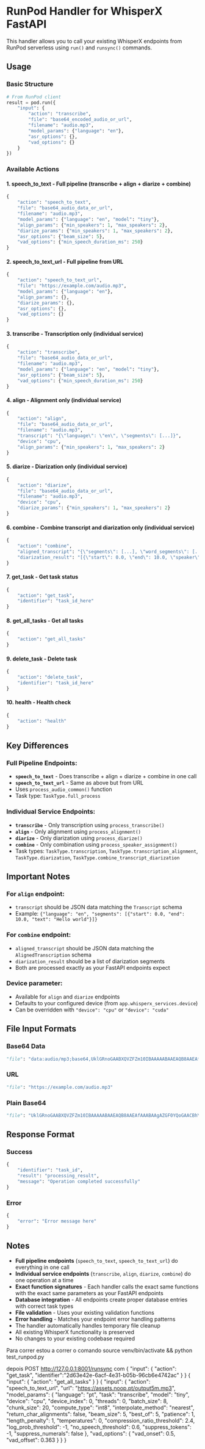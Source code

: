 # RunPod Handler for WhisperX FastAPI

This handler allows you to call your existing WhisperX endpoints from RunPod serverless using `run()` and `runsync()` commands.

## Usage

### Basic Structure
```python
# From RunPod client
result = pod.run({
    "input": {
        "action": "transcribe",
        "file": "base64_encoded_audio_or_url",
        "filename": "audio.mp3",
        "model_params": {"language": "en"},
        "asr_options": {},
        "vad_options": {}
    }
})
```

### Available Actions

#### 1. **speech_to_text** - Full pipeline (transcribe + align + diarize + combine)
```python
{
    "action": "speech_to_text",
    "file": "base64_audio_data_or_url",
    "filename": "audio.mp3",
    "model_params": {"language": "en", "model": "tiny"},
    "align_params": {"min_speakers": 1, "max_speakers": 2},
    "diarize_params": {"min_speakers": 1, "max_speakers": 2},
    "asr_options": {"beam_size": 5},
    "vad_options": {"min_speech_duration_ms": 250}
}
```

#### 2. **speech_to_text_url** - Full pipeline from URL
```python
{
    "action": "speech_to_text_url",
    "file": "https://example.com/audio.mp3",
    "model_params": {"language": "en"},
    "align_params": {},
    "diarize_params": {},
    "asr_options": {},
    "vad_options": {}
}
```

#### 3. **transcribe** - Transcription only (individual service)
```python
{
    "action": "transcribe",
    "file": "base64_audio_data_or_url",
    "filename": "audio.mp3",
    "model_params": {"language": "en", "model": "tiny"},
    "asr_options": {"beam_size": 5},
    "vad_options": {"min_speech_duration_ms": 250}
}
```

#### 4. **align** - Alignment only (individual service)
```python
{
    "action": "align",
    "file": "base64_audio_data_or_url",
    "filename": "audio.mp3",
    "transcript": "{\"language\": \"en\", \"segments\": [...]}",
    "device": "cpu",
    "align_params": {"min_speakers": 1, "max_speakers": 2}
}
```

#### 5. **diarize** - Diarization only (individual service)
```python
{
    "action": "diarize",
    "file": "base64_audio_data_or_url",
    "filename": "audio.mp3",
    "device": "cpu",
    "diarize_params": {"min_speakers": 1, "max_speakers": 2}
}
```

#### 6. **combine** - Combine transcript and diarization only (individual service)
```python
{
    "action": "combine",
    "aligned_transcript": "{\"segments\": [...], \"word_segments\": [...]}",
    "diarization_result": "[{\"start\": 0.0, \"end\": 10.0, \"speaker\": \"SPEAKER_00\"}, ...]"
}
```

#### 7. **get_task** - Get task status
```python
{
    "action": "get_task",
    "identifier": "task_id_here"
}
```

#### 8. **get_all_tasks** - Get all tasks
```python
{
    "action": "get_all_tasks"
}
```

#### 9. **delete_task** - Delete task
```python
{
    "action": "delete_task",
    "identifier": "task_id_here"
}
```

#### 10. **health** - Health check
```python
{
    "action": "health"
}
```

## Key Differences

### **Full Pipeline Endpoints:**
- **`speech_to_text`** - Does transcribe + align + diarize + combine in one call
- **`speech_to_text_url`** - Same as above but from URL
- Uses `process_audio_common()` function
- Task type: `TaskType.full_process`

### **Individual Service Endpoints:**
- **`transcribe`** - Only transcription using `process_transcribe()`
- **`align`** - Only alignment using `process_alignment()`
- **`diarize`** - Only diarization using `process_diarize()`
- **`combine`** - Only combination using `process_speaker_assignment()`
- Task types: `TaskType.transcription`, `TaskType.transcription_alignment`, `TaskType.diarization`, `TaskType.combine_transcript_diarization`

## Important Notes

### **For `align` endpoint:**
- `transcript` should be JSON data matching the `Transcript` schema
- Example: `{"language": "en", "segments": [{"start": 0.0, "end": 10.0, "text": "Hello world"}]}`

### **For `combine` endpoint:**
- `aligned_transcript` should be JSON data matching the `AlignedTranscription` schema
- `diarization_result` should be a list of diarization segments
- Both are processed exactly as your FastAPI endpoints expect

### **Device parameter:**
- Available for `align` and `diarize` endpoints
- Defaults to your configured device (from `app.whisperx_services.device`)
- Can be overridden with `"device": "cpu"` or `"device": "cuda"`

## File Input Formats

### Base64 Data
```python
"file": "data:audio/mp3;base64,UklGRnoGAABXQVZFZm10IBAAAAABAAEAQB8AAEAfAAABAAgAZGF0YQoGAACBhYqFbF1fdJivrJBhNjVgodDbq2EcBj+a2/LDciUFLIHO8tiJNwgZaLvt559NEAxQp+PwtmMcBjiR1/LMeSwFJHfH8N2QQAoUXrTp66hVFApGn+DyvmwhBSuBzvLZiTYIG2m98OScTgwOUarm7blmGgU7k9n1unEiBC13yO/eizEIHWq+8+OWT..."
```

### URL
```python
"file": "https://example.com/audio.mp3"
```

### Plain Base64
```python
"file": "UklGRnoGAABXQVZFZm10IBAAAAABAAEAQB8AAEAfAAABAAgAZGF0YQoGAACBhYqFbF1fdJivrJBhNjVgodDbq2EcBj+a2/LDciUFLIHO8tiJNwgZaLvt559NEAxQp+PwtmMcBjiR1/LMeSwFJHfH8N2QQAoUXrTp66hVFApGn+DyvmwhBSuBzvLZiTYIG2m98OScTgwOUarm7blmGgU7k9n1unEiBC13yO/eizEIHWq+8+OWT..."
```

## Response Format

### Success
```python
{
    "identifier": "task_id",
    "result": "processing_result",
    "message": "Operation completed successfully"
}
```

### Error
```python
{
    "error": "Error message here"
}
```

## Notes

- **Full pipeline endpoints** (`speech_to_text`, `speech_to_text_url`) do everything in one call
- **Individual service endpoints** (`transcribe`, `align`, `diarize`, `combine`) do one operation at a time
- **Exact function signatures** - Each handler calls the exact same functions with the exact same parameters as your FastAPI endpoints
- **Database integration** - All endpoints create proper database entries with correct task types
- **File validation** - Uses your existing validation functions
- **Error handling** - Matches your endpoint error handling patterns
- The handler automatically handles temporary file cleanup
- All existing WhisperX functionality is preserved
- No changes to your existing codebase required


Para correr estou a correr o comando  source venv/bin/activate && python test_runpod.py 

depois POST http://127.0.0.1:8001/runsync com
{
  "input": {
    "action": "get_task",
    "identifier":"2d63e42e-6acf-4e31-b05b-96cb6e4742ac"
  }
}
{
  "input": {
    "action": "get_all_tasks"
  }
}
{
  "input": {
    "action": "speech_to_text_url",
    "url": "https://assets.noop.pt/output5m.mp3",
    "model_params": {
      "language": "pt",
      "task": "transcribe",
      "model": "tiny",
      "device": "cpu",
      "device_index": 0,
      "threads": 0,
      "batch_size": 8,
      "chunk_size": 20,
      "compute_type": "int8",
      "interpolate_method": "nearest",
      "return_char_alignments": false,
      "beam_size": 5,
      "best_of": 5,
      "patience": 1,
      "length_penalty": 1,
      "temperatures": 0,
      "compression_ratio_threshold": 2.4,
      "log_prob_threshold": -1,
      "no_speech_threshold": 0.6,
      "suppress_tokens": -1,
      "suppress_numerals": false
    },
    "vad_options": {
      "vad_onset": 0.5,
      "vad_offset": 0.363
    }
  }
}